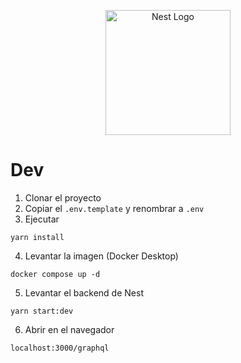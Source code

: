 <p align="center">
  <a href="http://nestjs.com/" target="blank"><img src="https://nestjs.com/img/logo-small.svg" width="200" alt="Nest Logo" /></a>
</p>

# Dev
1. Clonar el proyecto
2. Copiar el ```.env.template``` y renombrar a ```.env```
3. Ejecutar
```
yarn install
```
4. Levantar la imagen (Docker Desktop) 
```
docker compose up -d
```
5. Levantar el backend de Nest
```
yarn start:dev
```

6. Abrir en el navegador
```
localhost:3000/graphql
```
